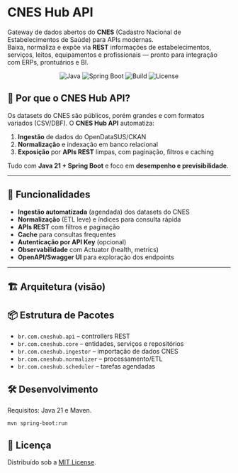# CNES Hub API
Gateway de dados abertos do **CNES** (Cadastro Nacional de Estabelecimentos de Saúde) para APIs modernas.  
Baixa, normaliza e expõe via **REST** informações de estabelecimentos, serviços, leitos, equipamentos e profissionais — pronto para integração com ERPs, prontuários e BI.

<p align="center">
  <img alt="Java" src="https://img.shields.io/badge/Java-21-blue"/>
  <img alt="Spring Boot" src="https://img.shields.io/badge/Spring%20Boot-3.x-brightgreen"/>
  <img alt="Build" src="https://img.shields.io/badge/Build-Maven-orange"/>
  <img alt="License" src="https://img.shields.io/badge/license-MIT-lightgrey"/>
</p>

## 🌟 Por que o CNES Hub API?
Os datasets do CNES são públicos, porém grandes e com formatos variados (CSV/DBF). O **CNES Hub API** automatiza:
1) **Ingestão** de dados do OpenDataSUS/CKAN  
2) **Normalização** e indexação em banco relacional  
3) **Exposição** por **APIs REST** limpas, com paginação, filtros e caching

Tudo com **Java 21 + Spring Boot** e foco em **desempenho e previsibilidade**.

---

## 🚀 Funcionalidades
- **Ingestão automatizada** (agendada) dos datasets do CNES
- **Normalização** (ETL leve) e índices para consulta rápida
- **APIs REST** com filtros e paginação
- **Cache** para consultas frequentes
- **Autenticação por API Key** (opcional)
- **Observabilidade** com Actuator (health, metrics)
- **OpenAPI/Swagger UI** para exploração dos endpoints

---

## 🏗️ Arquitetura (visão)

## 📦 Estrutura de Pacotes
- `br.com.cneshub.api` – controllers REST
- `br.com.cneshub.core` – entidades, serviços e repositórios
- `br.com.cneshub.ingestor` – importação de dados CNES
- `br.com.cneshub.normalizer` – processamento/ETL
- `br.com.cneshub.scheduler` – tarefas agendadas

## 🛠️ Desenvolvimento
Requisitos: Java 21 e Maven.

```bash
mvn spring-boot:run
```

## 📄 Licença
Distribuído sob a [MIT License](LICENSE).
